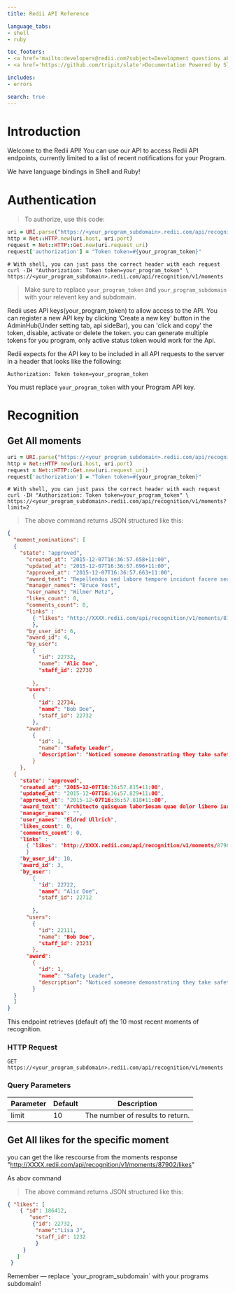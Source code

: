 ```yaml
---
title: Redii API Reference

language_tabs:
- shell
- ruby

toc_footers:
- <a href='mailto:developers@redii.com?subject=Development questions about Recognition API'>Development support</a>
- <a href='https://github.com/tripit/slate'>Documentation Powered by Slate</a>

includes:
- errors

search: true
---
```


# Introduction

Welcome to the Redii API! You can use our API to access Redii API endpoints, currently limited to a list of recent notifications for your Program.

We have language bindings in Shell and Ruby!

# Authentication

> To authorize, use this code:

```ruby
uri = URI.parse("https://<your_program_subdomain>.redii.com/api/recognition/v1/moments")
http = Net::HTTP.new(uri.host, uri.port)
request = Net::HTTP::Get.new(uri.request_uri)
request['authorization'] = "Token token=#{your_program_token}"
```

```shell
# With shell, you can just pass the correct header with each request
curl -IH "Authorization: Token token=your_program_token" \
https://<your_program_subdomain>.redii.com/api/recognition/v1/moments
```

> Make sure to replace `your_program_token` and `your_program_subdomain` with your relevent key and subdomain.

Redii uses API keys(your_program_token) to allow access to the API. You can register a new API key by clicking ‘Create a new key' button in the AdminHub(Under setting tab, api sideBar), you can 'click and copy' the token, disable, activate or delete the token. you can generate multiple tokens for you program, only active status token would work for the Api.

Redii expects for the API key to be included in all API requests to the server in a header that looks like the following:

`Authorization: Token token=your_program_token`

<aside class="notice">
  You must replace <code>your_program_token</code> with your Program API key.
</aside>

# Recognition

## Get All moments

```ruby
uri = URI.parse("https://<your_program_subdomain>.redii.com/api/recognition/v1/moments?limit=2")
http = Net::HTTP.new(uri.host, uri.port)
request = Net::HTTP::Get.new(uri.request_uri)
request['authorization'] = "Token token=#{your_program_token}"
```

```shell
# With shell, you can just pass the correct header with each request
curl -IH "Authorization: Token token=your_program_token" \
https://<your_program_subdomain>.redii.com/api/recognition/v1/moments?limit=2
```

> The above command returns JSON structured like this:

```json
{
  "moment_nominations": [
  {
    "state": "approved",
      "created_at": "2015-12-07T16:36:57.658+11:00",
      "updated_at": "2015-12-07T16:36:57.696+11:00",
      "approved_at": "2015-12-07T16:36:57.663+11:00",
      "award_text": "Repellendus sed labore tempore incidunt facere sed ab iure qui eos alias.",
      "manager_names": "Bruce Yost",
      "user_names": "Wilmer Metz",
      "likes_count": 0,
      "comments_count": 0,
      "links" :
        { "likes": "http://XXXX.redii.com/api/recognition/v1/moments/87940/likes"
        },
      "by_user_id": 6,
      "award_id": 4,
      "by_user": 
        {
          "id": 22732,
          "name“: "Alic Doe",
          "staff_id": 22730
          
        },
      "users": 
        {
          "id": 22734,
          "name“: "Bob Doe",
          "staff_id": 22732
        },
      "award": 
        {
          "id": 1,
          "name“: "Safety Leader",
          "description": "Noticed someone demonstrating they take safety seriously?"
        }  
    },
  {
    "state": "approved",
    "created_at": "2015-12-07T16:36:57.815+11:00",
    "updated_at": "2015-12-07T16:36:57.829+11:00",
    "approved_at": "2015-12-07T16:36:57.818+11:00",
    "award_text": "Architecto quisquam laboriosam quae dolor libero iure.",
    "manager_names": "",
    "user_names": "Eldred Ullrich",
    "likes_count": 0,
    "comments_count": 0,
    "links" :
      { "likes": "http://XXXX.redii.com/api/recognition/v1/moments/87902/likes"
      }
    "by_user_id": 10,
    "award_id": 3,
    "by_user": 
        {
          "id": 22722,
          "name“: "Alic Doe",
          "staff_id": 22712
          
        },
      "users": 
        {
          "id": 22111,
          "name“: "Bob Doe",
          "staff_id": 23231
        },
      "award": 
        {
          "id": 1,
          "name“: "Safety Leader",
          "description": "Noticed someone demonstrating they take safety seriously?"
        }  
  }
  ]
}
```

This endpoint retrieves (default of) the 10 most recent moments of recognition.

### HTTP Request

`GET https://<your_program_subdomain>.redii.com/api/recognition/v1/moments`

### Query Parameters

Parameter | Default | Description
--------- | ------- | -----------
limit | 10 | The number of results to return.

## Get All likes for the specific moment

you can get the like rescourse from the moments response
"http://XXXX.redii.com/api/recognition/v1/moments/87902/likes"

As abov command

> The above command returns JSON structured like this:

```json
{ "likes": [
    { "id": 186412,
       "user":
        {"id": 22732,
         "name":"Lisa J",
         "staff_id": 1232
         }
     }
   ]
 }
```
<aside class="success">
Remember — replace `your_program_subdomain` with your programs subdomain!
</aside>
